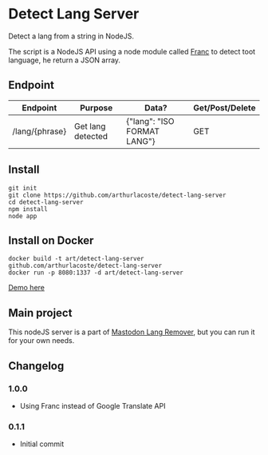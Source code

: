 # Detect Lang Server
Detect a lang from a string in NodeJS.

The script is a NodeJS API using a node module called [Franc](https://github.com/wooorm/franc) to detect toot language, he return a JSON array.


## Endpoint
<table>
	<thead>
		<tr>
			<th>Endpoint</th>
			<th>Purpose</th>
			<th>Data?</th>
			<th>Get/Post/Delete</th>
		</tr>
	</thead>
	<tbody>
		<tr>
			<td>/lang/{phrase}</td>
			<td>Get lang detected</td>
			<td>{"lang": "ISO FORMAT LANG"}</td>
			<td>GET</td>
		</tr>
	</tbody>
</table>

##  Install

```
git init
git clone https://github.com/arthurlacoste/detect-lang-server
cd detect-lang-server
npm install
node app
```

## Install on Docker
```
docker build -t art/detect-lang-server github.com/arthurlacoste/detect-lang-server
docker run -p 8080:1337 -d art/detect-lang-server
```
	
[Demo here](https://obscure-fjord-89228.herokuapp.com/lang/obrigado)

## Main project
This nodeJS server is a part of [Mastodon Lang Remover](https://github.com/arthurlacoste/mastodon-lang-remover), but you can run it for your own needs.

## Changelog

### 1.0.0
- Using Franc instead of Google Translate API
### 0.1.1
- Initial commit